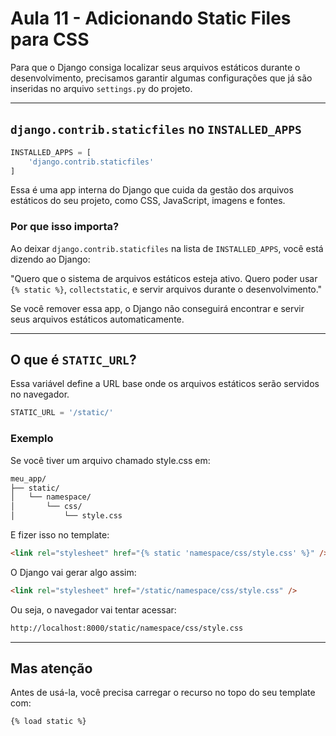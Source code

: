 # Aula 11 - Adicionando Static Files para CSS

Para que o Django consiga localizar seus arquivos estáticos durante o desenvolvimento, precisamos garantir algumas configurações que já são inseridas no arquivo `settings.py` do projeto.

---

## `django.contrib.staticfiles` no `INSTALLED_APPS`

```python
INSTALLED_APPS = [
    'django.contrib.staticfiles'
]
```

Essa é uma app interna do Django que cuida da gestão dos arquivos estáticos do seu projeto, como CSS, JavaScript, imagens e fontes.

### Por que isso importa?

Ao deixar `django.contrib.staticfiles` na lista de `INSTALLED_APPS`, você está dizendo ao Django:

"Quero que o sistema de arquivos estáticos esteja ativo. Quero poder usar `{% static %}`, `collectstatic`, e servir arquivos durante o desenvolvimento."

Se você remover essa app, o Django não conseguirá encontrar e servir seus arquivos estáticos automaticamente.

---

## O que é `STATIC_URL`?

Essa variável define a URL base onde os arquivos estáticos serão servidos no navegador.

```python
STATIC_URL = '/static/'
```

### Exemplo

Se você tiver um arquivo chamado style.css em:

```bash
meu_app/
├── static/
│   └── namespace/
│       └── css/
│           └── style.css
```

E fizer isso no template:

```html
<link rel="stylesheet" href="{% static 'namespace/css/style.css' %}" />
```

O Django vai gerar algo assim:

```html
<link rel="stylesheet" href="/static/namespace/css/style.css" />
```

Ou seja, o navegador vai tentar acessar:

```bash
http://localhost:8000/static/namespace/css/style.css
```

---

## Mas atenção

Antes de usá-la, você precisa carregar o recurso no topo do seu template com:

```django
{% load static %}
```
